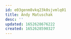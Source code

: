 ```yaml
---
id: e03genm8vkq23k0sjvmlq01
title: Andy Matuschak
desc: ''
updated: 1652628676222
created: 1652628590327
---
```


